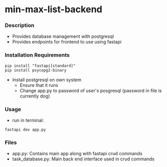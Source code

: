 # min-max-list-backend


### Description
- Provides database management with postgresql
- Provides endpoints for frontend to use using fastapi

### Installation Requirements

```
pip install "fastapi[standard]"
pip install psycopg2-binary
```
- Install postgresql on own system 
    - Ensure that it runs
    - Change app.py to password of user's posgresql (password in file is currently dog)

### Usage
- run in terminal:
```
fastapi dev app.py
```

### Files
- app.py: Contains main app along with fastapi crud commands 
- task_database.py: Main back end interface used in crud commands

